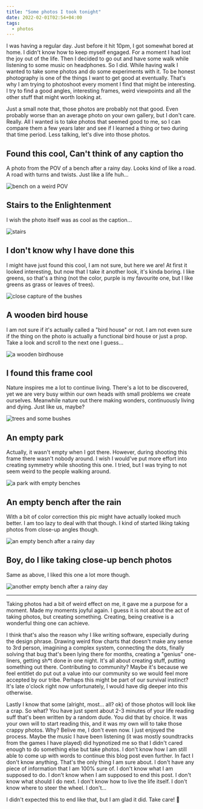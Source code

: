 ```yaml
---
title: "Some photos I took tonight"
date: 2022-02-01T02:54+04:00
tags:
  - photos
---
```


I was having a regular day. Just before it hit 10pm, I got somewhat bored at home. I didn't know how to keep myself engaged. For a moment I had lost the joy out of the life. Then I decided to go out and have some walk while listening to some music on headphones. So I did. While having walk I wanted to take some photos and do some experiments with it. To be honest photography is one of the things I want to get good at eventually. That's why I am trying to photoshoot every moment I find that might be interesting. I try to find a good angles, interesting frames, weird viewpoints and all the other stuff that might worth looking at.

Just a small note that, those photos are probably not that good. Even probably worse than an average photo on your own gallery, but I don't care. Really. All I wanted is to take photos that seemed good to me, so I can compare them a few years later and see if I learned a thing or two during that time period. Less talking, let's dive into those photos.

## Found this cool, Can't think of any caption tho

A photo from the POV of a bench after a rainy day. Looks kind of like a road. A road with turns and twists. Just like a life huh...

![bench on a weird POV](https://reels-cdn.themisir.com/31jan23/IMG_0367.jpeg)

## Stairs to the Enlightenment

I wish the photo itself was as cool as the caption...

![stairs](https://reels-cdn.themisir.com/31jan23/IMG_0365.jpeg)

## I don't know why I have done this

I might have just found this cool, I am not sure, but here we are! At first it looked interesting, but now that I take it another look, it's kinda boring. I like greens, so that's a thing (not the color, purple is my favourite one, but I like greens as grass or leaves of trees).

![close capture of the bushes](https://reels-cdn.themisir.com/31jan23/IMG_0364.jpeg)

## A wooden bird house

I am not sure if it's actually called a "bird house" or not. I am not even sure if the thing on the photo is actually a functional bird house or just a prop. Take a look and scroll to the next one I guess...

![a wooden birdhouse](https://reels-cdn.themisir.com/31jan23/IMG_0376.jpeg)

## I found this frame cool

Nature inspires me a lot to continue living. There's a lot to be discovered, yet we are very busy within our own heads with small problems we create ourselves. Meanwhile nature out there making wonders, continuously living and dying. Just like us, maybe?

![trees and some bushes](https://reels-cdn.themisir.com/31jan23/IMG_0379.jpeg)

## An empty park

Actually, it wasn't empty when I got there. However, during shooting this frame there wasn't nobody around. I wish I would've put more effort into creating symmetry while shooting this one. I tried, but I was trying to not seem weird to the people walking around.

![a park with empty benches](https://reels-cdn.themisir.com/31jan23/IMG_0380.jpeg)

## An empty bench after the rain

With a bit of color correction this pic might have actually looked much better. I am too lazy to deal with that though. I kind of started liking taking photos from close-up angles though.

![an empty bench after a rainy day](https://reels-cdn.themisir.com/31jan23/IMG_0383.jpeg)

## Boy, do I like taking close-up bench photos

Same as above, I liked this one a lot more though.

![another empty bench after a rainy day](https://reels-cdn.themisir.com/31jan23/IMG_0386.jpeg)

---

Taking photos had a bit of weird effect on me, it gave me a purpose for a moment. Made my moments joyful again. I guess it is not about the act of taking photos, but creating something. Creating, being creative is a wonderful thing one can achieve.

I think that's also the reason why I like writing software, especially during the design phrase. Drawing weird flow charts that doesn't make any sense to 3rd person, imagining a complex system, connecting the dots, finally solving that bug that's been lying there for months, creating a "genius" one-liners, getting sh*t done in one night. It's all about creating stuff, putting something out there. Contributing to community? Maybe it's because we feel entitlet do put out a value into our community so we would feel more accepted by our tribe. Perhaps this might be part of our survival instinct? It's late o'clock right now unfortunately, I would have dig deeper into this otherwise.

Lastly I know that some (alright, most... all? ok) of those photos will look like a crap. So what? You have just spent about 2-3 minutes of your life reading suff that's been written by a random dude. You did that by choice. It was your own will to start reading this, and it was my own will to take those crappy photos. Why? Belive me, I don't even now. I just enjoyed the process. Maybe the music I have been listening (it was mostly soundtracks from the games I have played) did hypnotized me so that I didn't cared enough to do something else but take photos. I don't know how I am still able to come up with words to continue this blog post even further. In fact I don't know anything. That's the only thing I am sure about. I don't have any piece of information that I am 100% sure of. I don't know what I am supposed to do. I don't know when I am supposed to end this post. I don't know what should I do next. I don't know how to live the life itself. I don't know where to steer the wheel. I don't...

I didn't expected this to end like that, but I am glad it did. Take care! 🤞
